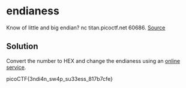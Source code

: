 # endianess
Know of little and big endian?
nc titan.picoctf.net 60686. [Source](https://artifacts.picoctf.net/c_titan/118/flag.c)


## Solution

Convert the number to HEX and change the endianess using an [online service](https://www.save-editor.com/tools/wse_hex.html).

picoCTF{3ndi4n_sw4p_su33ess_817b7cfe}
